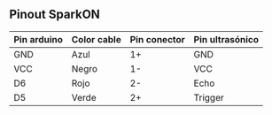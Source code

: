 ## Pinout SparkON
| Pin arduino | Color cable | Pin conector | Pin ultrasónico 
|-------------|-------------|--------------|----------------
| GND         | Azul        | 1+           | GND
| VCC         | Negro       | 1-           | VCC
| D6          | Rojo        | 2-           | Echo
| D5          | Verde       | 2+           | Trigger